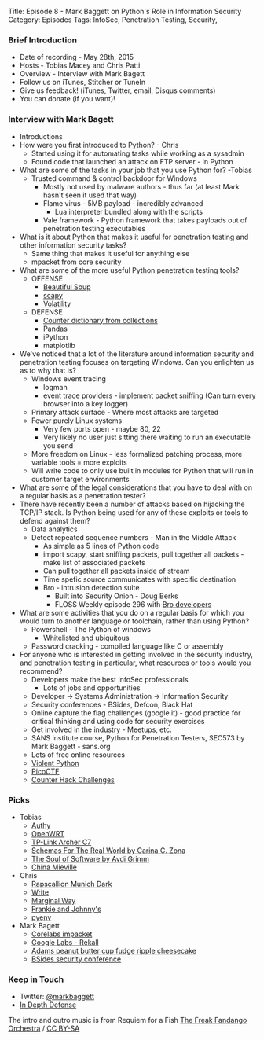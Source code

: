 Title: Episode 8 - Mark Baggett on Python's Role in Information Security
Category: Episodes
Tags: InfoSec, Penetration Testing, Security,

### Brief Introduction
*  Date of recording - May 28th, 2015
*  Hosts - Tobias Macey and Chris Patti
*  Overview - Interview with Mark Bagett
*  Follow us on iTunes, Stitcher or TuneIn
*  Give us feedback! (iTunes, Twitter, email, Disqus comments)
*  You can donate (if you want)!

### Interview with Mark Bagett
*  Introductions
*  How were you first introduced to Python? - Chris
    *  Started using it for automating tasks while working as a sysadmin
    *  Found code that launched an attack on FTP server - in Python
*  What are some of the tasks in your job that you use Python for? -Tobias
    *  Trusted command & control backdoor for Windows
        *  Mostly not used by malware authors - thus far (at least Mark  hasn't seen it used that way)
        *  Flame virus - 5MB payload - incredibly advanced
            *  Lua interpreter bundled along with the scripts
        *  Vale framework - Python framework that takes payloads out of penetration testing executables
*  What is it about Python that makes it useful for penetration testing and other information security tasks?
    *  Same thing that makes it useful for anything else
    *  mpacket from core security
*  What are some of the more useful Python penetration testing tools?
    *  OFFENSE
        *  [Beautiful Soup](http://www.crummy.com/software/BeautifulSoup/)
        *  [scapy](http://www.secdev.org/projects/scapy/)
        *  [Volatility](https://code.google.com/p/volatility/)
    *  DEFENSE
        *  [Counter dictionary from collections](https://docs.python.org/2/library/collections.html#collections.Counter)
        *  Pandas
        *  iPython
        *  matplotlib
*  We've noticed that a lot of the literature around information security and penetration testing focuses on targeting Windows. Can you enlighten us as to why that is?
    *  Windows event tracing
        *  logman
        *  event trace providers - implement packet sniffing (Can turn every browser into a key logger)
    *  Primary attack surface - Where most attacks are targeted
    *  Fewer purely Linux systems
        *  Very few ports open - maybe 80, 22
        *  Very likely no user just sitting there waiting to run an executable you send
    *  More freedom on Linux - less formalized patching process, more variable tools = more exploits
    *  Will write code to only use built in modules for Python that will run in customer target environments
*  What are some of the legal considerations that you have to deal with on a regular basis as a penetration tester?
*  There have recently been a number of attacks based on hijacking the TCP/IP stack. Is Python being used for any of these exploits or tools to defend against them?
    *  Data analytics
    *  Detect repeated sequence numbers - Man in the Middle Attack
        *  As simple as 5 lines of Python code
        *  import scapy, start sniffing packets, pull together all packets - make list of associated packets
        *  Can pull together all packets inside of stream
        *  Time spefic source communicates with specific destination
        *  Bro - intrusion detection suite
            * Built into Security Onion - Doug Berks
            * FLOSS Weekly episode 296 with [Bro developers](http://twit.tv/show/floss-weekly/296)
*  What are some activities that you do on a regular basis for which you would turn to another language or toolchain, rather than using Python?
    *  Powershell - The Python of windows
        *  Whitelisted and ubiquitous
    *  Password cracking - compiled language like C or assembly
* For anyone who is interested in getting involved in the security industry, and penetration testing in particular, what resources or tools would you recommend?
    *  Developers make the best InfoSec professionals
        *  Lots of jobs and opportunities
    *  Developer -\> Systems Administration -\> Information Security
    *  Security conferences - BSides, Defcon, Black Hat
    *  Online capture the flag challenges (google it) - good practice for critical thinking and using code for security exercises
    *  Get involved in the industry - Meetups, etc.
    *  SANS institute course, Python for Penetration Testers, SEC573 by  Mark Baggett - sans.org
    *  Lots of free online resources
    *  [Violent Python](http://shop.oreilly.com/product/978159749957*do)
    *  [PicoCTF](https://picoctf.com/)
    *  [Counter Hack Challenges](https://www.counterhackchallenges.com/)

### Picks
*  Tobias
    *  [Authy](https://www.authy.com/)
    *  [OpenWRT](https://openwrt.org/)
    *  [TP-Link Archer C7](http://amzn.to/1FR46Ac)
    *  [Schemas For The Real World by Carina C. Zona](https://www.youtube.com/watch?v=PYYfVqtcWQY)
    *  [The Soul of Software by Avdi Grimm](https://youtu.be/IgbHzFb1hGw)
    *  [China Mieville](http://en.wikipedia.org/wiki/China\_Mi%C3%A9ville)
*  Chris
    *  [Rapscallion Munich Dark](http://www.beeradvocate.com/beer/profile/18639/121363/)
    *  [Write](http://writeapp.net/mac/)
    *  [Marginal Way](http://marginalwayfund.org/)
    *  [Frankie and Johnny's](http://frankie-johnnys.com/)
    *  [pyenv](https://github.com/yyuu/pyenv)
*  Mark Bagett
    *  [Corelabs impacket](http://corelabs.coresecurity.com/index.php?module=Wiki&action=view&type=tool&name=Impacket)
    *  [Google Labs - Rekall](http://www.rekall-forensic.com/)
    *  [Adams peanut butter cup fudge ripple cheesecake](http://www.thecheesecakefactory.com/menu/desserts/cheesecakes/adams-peanut-butter-cup-fudge-ripple-cheesecake/)
    *  [BSides security conference](http://www.securitybsides.com/w/page/12194156/FrontPage)

### Keep in Touch
*  Twitter: [@markbaggett](https://twitter.com/markbaggett)
*  [In Depth Defense](http://www.indepthdefense.com/)

The intro and outro music is from Requiem for a Fish [The Freak Fandango Orchestra](http://freemusicarchive.org/music/The_Freak_Fandango_Orchestra/)  / [CC BY-SA](http://creativecommons.org/licenses/by-sa/3.0/)
